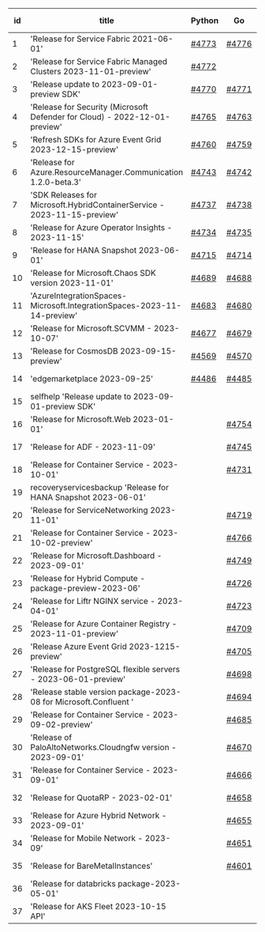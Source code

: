 | id | title | Python | Go | Java | Js | created date | target date | status |
| ------ | ------ | ------ | ------ | ------ | ------ | ------ | ------ | :-----: |
| 1 | 'Release for Service Fabric 2021-06-01'  | [#4773](https://github.com/Azure/sdk-release-request/issues/4773)  | [#4776](https://github.com/Azure/sdk-release-request/issues/4776)  | [#4774](https://github.com/Azure/sdk-release-request/issues/4774)  | [#4775](https://github.com/Azure/sdk-release-request/issues/4775)  | 11-21 | 12-22 |  |
| 2 | 'Release for Service Fabric Managed Clusters 2023-11-01-preview'  | [#4772](https://github.com/Azure/sdk-release-request/issues/4772)  |  |  |  | 11-21 | 12-22 |  |
| 3 | 'Release update to 2023-09-01-preview SDK'  | [#4770](https://github.com/Azure/sdk-release-request/issues/4770)  | [#4771](https://github.com/Azure/sdk-release-request/issues/4771)  |  | [#4769](https://github.com/Azure/sdk-release-request/issues/4769)  | 11-16 | 12-22 |  |
| 4 | 'Release for Security (Microsoft Defender for Cloud) - 2022-12-01-preview'  | [#4765](https://github.com/Azure/sdk-release-request/issues/4765)  | [#4763](https://github.com/Azure/sdk-release-request/issues/4763)  | [#4764](https://github.com/Azure/sdk-release-request/issues/4764)  | [#4762](https://github.com/Azure/sdk-release-request/issues/4762)  | 11-13 | 12-22 |  |
| 5 | 'Refresh SDKs for Azure Event Grid 2023-12-15-preview'  | [#4760](https://github.com/Azure/sdk-release-request/issues/4760)  | [#4759](https://github.com/Azure/sdk-release-request/issues/4759)  |  | [#4758](https://github.com/Azure/sdk-release-request/issues/4758)  | 11-10 | 12-22 |  |
| 6 | 'Release for Azure.ResourceManager.Communication 1.2.0-beta.3'  | [#4743](https://github.com/Azure/sdk-release-request/issues/4743)  | [#4742](https://github.com/Azure/sdk-release-request/issues/4742)  | [#4740](https://github.com/Azure/sdk-release-request/issues/4740)  | [#4741](https://github.com/Azure/sdk-release-request/issues/4741)  | 11-09 | 11-24 | Hold on by JS/Python/ |
| 7 | 'SDK Releases for Microsoft.HybridContainerService - 2023-11-15-preview'  | [#4737](https://github.com/Azure/sdk-release-request/issues/4737)  | [#4738](https://github.com/Azure/sdk-release-request/issues/4738)  | [#4736](https://github.com/Azure/sdk-release-request/issues/4736)  | [#4739](https://github.com/Azure/sdk-release-request/issues/4739)  | 11-08 | 11-24 | Hold on by JS/Java/Go/Python/ |
| 8 | 'Release for Azure Operator Insights - 2023-11-15'  | [#4734](https://github.com/Azure/sdk-release-request/issues/4734)  | [#4735](https://github.com/Azure/sdk-release-request/issues/4735)  | [#4732](https://github.com/Azure/sdk-release-request/issues/4732)  | [#4733](https://github.com/Azure/sdk-release-request/issues/4733)  | 11-08 | 11-24 | Hold on by JS/Go/Python/ |
| 9 | 'Release for HANA Snapshot 2023-06-01'  | [#4715](https://github.com/Azure/sdk-release-request/issues/4715)  | [#4714](https://github.com/Azure/sdk-release-request/issues/4714)  |  | [#4712](https://github.com/Azure/sdk-release-request/issues/4712)  | 11-06 | 11-24 | Hold on by Python/ |
| 10 | 'Release for Microsoft.Chaos SDK version 2023-11-01'  | [#4689](https://github.com/Azure/sdk-release-request/issues/4689)  | [#4688](https://github.com/Azure/sdk-release-request/issues/4688)  |  | [#4687](https://github.com/Azure/sdk-release-request/issues/4687)  | 10-26 | 11-24 |  |
| 11 | 'AzureIntegrationSpaces-Microsoft.IntegrationSpaces-2023-11-14-preview'  | [#4683](https://github.com/Azure/sdk-release-request/issues/4683)  | [#4680](https://github.com/Azure/sdk-release-request/issues/4680)  | [#4682](https://github.com/Azure/sdk-release-request/issues/4682)  | [#4681](https://github.com/Azure/sdk-release-request/issues/4681)  | 10-24 | 11-24 | Hold on by JS/Java/Python/ |
| 12 | 'Release for Microsoft.SCVMM - 2023-10-07'  | [#4677](https://github.com/Azure/sdk-release-request/issues/4677)  | [#4679](https://github.com/Azure/sdk-release-request/issues/4679)  | [#4678](https://github.com/Azure/sdk-release-request/issues/4678)  | [#4676](https://github.com/Azure/sdk-release-request/issues/4676)  | 10-23 | 11-24 | Hold on by JS/Java/Go/Python/ |
| 13 | 'Release for CosmosDB 2023-09-15-preview'  | [#4569](https://github.com/Azure/sdk-release-request/issues/4569)  | [#4570](https://github.com/Azure/sdk-release-request/issues/4570)  |  | [#4572](https://github.com/Azure/sdk-release-request/issues/4572)  | 09-26 | 10-27 | Hold on by JS/Go/ |
| 14 | 'edgemarketplace 2023-09-25'  | [#4486](https://github.com/Azure/sdk-release-request/issues/4486)  | [#4485](https://github.com/Azure/sdk-release-request/issues/4485)  | [#4483](https://github.com/Azure/sdk-release-request/issues/4483)  | [#4484](https://github.com/Azure/sdk-release-request/issues/4484)  | 08-31 | 09-22 | Hold on by JS/Java/Go/Python/ |
| 15 | selfhelp 'Release update to 2023-09-01-preview SDK'  |  |  | [#4768](https://github.com/Azure/sdk-release-request/issues/4768)  |  | 11-16 | 12-22 |  |
| 16 | 'Release for Microsoft.Web 2023-01-01'  |  | [#4754](https://github.com/Azure/sdk-release-request/issues/4754)  | [#4753](https://github.com/Azure/sdk-release-request/issues/4753)  | [#4756](https://github.com/Azure/sdk-release-request/issues/4756)  | 11-10 | 12-22 |  |
| 17 | 'Release for ADF - 2023-11-09'  |  | [#4745](https://github.com/Azure/sdk-release-request/issues/4745)  | [#4746](https://github.com/Azure/sdk-release-request/issues/4746)  | [#4744](https://github.com/Azure/sdk-release-request/issues/4744)  | 11-09 | 11-24 |  |
| 18 | 'Release for Container Service - 2023-10-01'  |  | [#4731](https://github.com/Azure/sdk-release-request/issues/4731)  | [#4728](https://github.com/Azure/sdk-release-request/issues/4728)  | [#4729](https://github.com/Azure/sdk-release-request/issues/4729)  | 11-08 | 11-24 |  |
| 19 | recoveryservicesbackup 'Release for HANA Snapshot 2023-06-01'  |  |  | [#4713](https://github.com/Azure/sdk-release-request/issues/4713)  |  | 11-06 | 11-24 | Hold on by Java/ |
| 20 | 'Release for ServiceNetworking 2023-11-01'  |  | [#4719](https://github.com/Azure/sdk-release-request/issues/4719)  | [#4710](https://github.com/Azure/sdk-release-request/issues/4710)  | [#4711](https://github.com/Azure/sdk-release-request/issues/4711)  | 11-06 | 11-24 | Hold on by JS/ |
| 21 | 'Release for Container Service - 2023-10-02-preview'  |  | [#4766](https://github.com/Azure/sdk-release-request/issues/4766)  |  | [#4767](https://github.com/Azure/sdk-release-request/issues/4767)  | 11-15 | 12-22 |  |
| 22 | 'Release for Microsoft.Dashboard - 2023-09-01'  |  | [#4749](https://github.com/Azure/sdk-release-request/issues/4749)  |  | [#4750](https://github.com/Azure/sdk-release-request/issues/4750)  | 11-09 | 11-24 |  |
| 23 | 'Release for Hybrid Compute - package-preview-2023-06'  |  | [#4726](https://github.com/Azure/sdk-release-request/issues/4726)  |  | [#4724](https://github.com/Azure/sdk-release-request/issues/4724)  | 11-07 | 11-24 |  |
| 24 | 'Release for Liftr NGINX service - 2023-04-01'  |  | [#4723](https://github.com/Azure/sdk-release-request/issues/4723)  |  | [#4720](https://github.com/Azure/sdk-release-request/issues/4720)  | 11-06 | 11-24 |  |
| 25 | 'Release for Azure Container Registry - 2023-11-01-preview'  |  | [#4709](https://github.com/Azure/sdk-release-request/issues/4709)  |  | [#4706](https://github.com/Azure/sdk-release-request/issues/4706)  | 11-03 | 11-24 |  |
| 26 | 'Release Azure Event Grid 2023-1215-preview'  |  | [#4705](https://github.com/Azure/sdk-release-request/issues/4705)  |  | [#4702](https://github.com/Azure/sdk-release-request/issues/4702)  | 10-31 | 11-24 |  |
| 27 | 'Release for PostgreSQL flexible servers - 2023-06-01-preview'  |  | [#4698](https://github.com/Azure/sdk-release-request/issues/4698)  |  | [#4701](https://github.com/Azure/sdk-release-request/issues/4701)  | 10-30 | 11-24 |  |
| 28 | 'Release stable version package-2023-08 for Microsoft.Confluent '  |  | [#4694](https://github.com/Azure/sdk-release-request/issues/4694)  |  | [#4697](https://github.com/Azure/sdk-release-request/issues/4697)  | 10-30 | 11-24 |  |
| 29 | 'Release for Container Service - 2023-09-02-preview'  |  | [#4685](https://github.com/Azure/sdk-release-request/issues/4685)  |  | [#4684](https://github.com/Azure/sdk-release-request/issues/4684)  | 10-26 | 11-24 |  |
| 30 | 'Release of PaloAltoNetworks.Cloudngfw version - 2023-09-01'  |  | [#4670](https://github.com/Azure/sdk-release-request/issues/4670)  |  | [#4672](https://github.com/Azure/sdk-release-request/issues/4672)  | 10-23 | 11-24 |  |
| 31 | 'Release for Container Service - 2023-09-01'  |  | [#4666](https://github.com/Azure/sdk-release-request/issues/4666)  |  | [#4668](https://github.com/Azure/sdk-release-request/issues/4668)  | 10-20 | 11-24 | Hold on by JS/ |
| 32 | 'Release for QuotaRP - 2023-02-01'  |  | [#4658](https://github.com/Azure/sdk-release-request/issues/4658)  |  | [#4660](https://github.com/Azure/sdk-release-request/issues/4660)  | 10-17 | 11-24 |  |
| 33 | 'Release for Azure Hybrid Network - 2023-09-01'  |  | [#4655](https://github.com/Azure/sdk-release-request/issues/4655)  |  | [#4652](https://github.com/Azure/sdk-release-request/issues/4652)  | 10-13 | 11-24 | Hold on by JS/ |
| 34 | 'Release for Mobile Network - 2023-09'  |  | [#4651](https://github.com/Azure/sdk-release-request/issues/4651)  |  | [#4650](https://github.com/Azure/sdk-release-request/issues/4650)  | 10-13 | 11-24 |  |
| 35 | 'Release for BareMetalInstances'  |  | [#4601](https://github.com/Azure/sdk-release-request/issues/4601)  |  | [#4599](https://github.com/Azure/sdk-release-request/issues/4599)  | 10-02 | 10-27 | Hold on by Go/ |
| 36 | 'Release for databricks package-2023-05-01'  |  |  |  | [#4673](https://github.com/Azure/sdk-release-request/issues/4673)  | 10-23 | 11-24 |  |
| 37 | 'Release for AKS Fleet 2023-10-15 API'  |  |  |  | [#4662](https://github.com/Azure/sdk-release-request/issues/4662)  | 10-18 | 11-24 |  |
